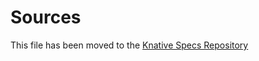 # Sources

This file has been moved to the
[Knative Specs Repository](https://github.com/knative/specs/blob/main/specs/eventing/sources.md)
